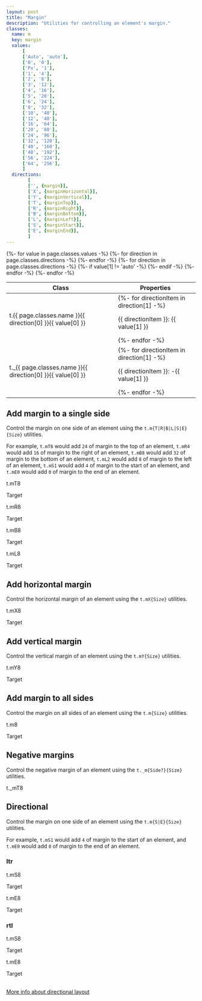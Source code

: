 ```yaml
---
layout: post
title: "Margin"
description: "Utilities for controlling an element's margin."
classes:
  name: m
  key: margin
  values: 
      [
      ['Auto', 'auto'],
      ['0', '0'],
      ['Px', '1'],
      ['1', '4'],
      ['2', '8'],
      ['3', '12'],
      ['4', '16'],
      ['5', '20'],
      ['6', '24'],
      ['8', '32'],
      ['10', '40'],
      ['12', '48'],
      ['16', '64'],
      ['20', '80'],
      ['24', '96'],
      ['32', '128'],
      ['40', '160'],
      ['48', '192'],
      ['56', '224'],
      ['64', '256'],
      ]
  directions:
        [
        ['', {margin}],
        ['X', {marginHorizontal}],
        ['Y', {marginVertical}],
        ['T', {marginTop}],
        ['R', {marginRight}],
        ['B', {marginBottom}],
        ['L', {marginLeft}],
        ['S', {marginStart}],
        ['E', {marginEnd}],
        ]
---
```


<div class="mt-0 border-t border-b border-gray-300 overflow-hidden relative">
<div class="lg:max-h-sm overflow-y-auto scrollbar-w-2 scrollbar-track-gray-lighter scrollbar-thumb-rounded scrollbar-thumb-gray scrolling-touch">
<table class="w-full text-left table-collapse mb-0">
    <thead>
    <tr>
    <th class="text-sm font-semibold text-gray-700 p-2 bg-gray-100">Class</th>
    <th class="text-sm font-semibold text-gray-700 p-2 bg-gray-100">Properties</th>
    </tr>
    </thead>
    <tbody class="align-baseline">
    {%- for value in page.classes.values -%}
    {%- for direction in page.classes.directions -%}
        <tr>
        <td class="p-2 border-t border-gray-300 font-mono text-xs text-purple-700 whitespace-no-wrap"><span class="rnt-object">t</span>.{{ page.classes.name }}{{ direction[0] }}{{ value[0] }}</td>
        <td class="p-2 border-t border-gray-300 font-mono text-xs text-blue-700 whitespace-pre">
        {%- for directionItem in direction[1] -%}
            <p class="m-0">{{ directionItem }}: {{ value[1] }} </p>
        {%- endfor -%}
        </td>
        </tr>
    {%- endfor -%}
    {%- for direction in page.classes.directions -%}
        {%- if value[1] != 'auto' -%}
        <tr>
        <td class="p-2 border-t border-gray-300 font-mono text-xs text-purple-700 whitespace-no-wrap"><span class="rnt-object">t</span>._{{ page.classes.name }}{{ direction[0] }}{{ value[0] }}</td>
        <td class="p-2 border-t border-gray-300 font-mono text-xs text-blue-700 whitespace-pre">
        {%- for directionItem in direction[1] -%}
            <p class="m-0">{{ directionItem }}: -{{ value[1] }} </p>
        {%- endfor -%}
        </td>
        </tr>
        {%- endif -%}
    {%- endfor -%}
    {%- endfor -%}
    </tbody>
</table>
</div>
</div>

## Add margin to a single side

Control the margin on one side of an element using the <code class="language-plaintext"><span class="rnt-object">t</span>.m{T|R|B|L|S|E}{Size}</code> utilities.

For example, 
<code class="language-plaintext"><span class="rnt-object">t</span>.mT6</code> would add `24` of margin to the top of an element, 
<code class="language-plaintext"><span class="rnt-object">t</span>.mR4</code> would add `16` of margin to the right of an element, 
<code class="language-plaintext"><span class="rnt-object">t</span>.mB8</code> would add `32` of margin to the bottom of an element, 
<code class="language-plaintext"><span class="rnt-object">t</span>.mL2</code> would add `8` of margin to the left of an element, 
<code class="language-plaintext"><span class="rnt-object">t</span>.mS1</code> would add `4` of margin to the start of an element, 
and <code class="language-plaintext"><span class="rnt-object">t</span>.mE0</code> would add `0` of margin to the end of an element.


<div class="flex justify-around items-start">
  <div>
    <p class="text-center text-sm text-gray-600 mb-1"><span class="rnt-object">t</span>.mT8</p>
    <div class="flex bg-gray-400">
      <span class="mt-8 bg-yellow-200">Target</span>
    </div>
  </div>
  <div>
    <p class="text-center text-sm text-gray-600 mb-1"><span class="rnt-object">t</span>.mR8</p>
    <div class="flex bg-gray-400">
      <span class="mr-8 bg-yellow-200">Target</span>
    </div>
  </div>
  <div>
    <p class="text-center text-sm text-gray-600 mb-1"><span class="rnt-object">t</span>.mB8</p>
    <div class="flex bg-gray-400">
      <span class="mb-8 bg-yellow-200">Target</span>
    </div>
  </div>
  <div>
    <p class="text-center text-sm text-gray-600 mb-1"><span class="rnt-object">t</span>.mL8</p>
    <div class="flex bg-gray-400">
      <span class="ml-8 bg-yellow-200">Target</span>
    </div>
  </div>
</div>

## Add horizontal margin

Control the horizontal margin of an element using the <code class="language-plaintext"><span class="rnt-object">t</span>.mX{Size}</code> utilities.

<div class="flex justify-around items-center">
  <div>
    <p class="text-center text-sm text-gray-600 mb-1"><span class="rnt-object">t</span>.mX8</p>
    <div class="flex bg-gray-400">
      <span class="mx-8 bg-yellow-200">Target</span>
    </div>
  </div>
</div>



## Add vertical margin

Control the vertical margin of an element using the <code class="language-plaintext"><span class="rnt-object">t</span>.mY{Size}</code> utilities.


<div class="flex justify-around items-center">
  <div>
    <p class="text-center text-sm text-gray-600 mb-1"><span class="rnt-object">t</span>.mY8</p>
    <div class="flex bg-gray-400">
      <span class="my-8 bg-yellow-200">Target</span>
    </div>
  </div>
</div>



## Add margin to all sides

Control the margin on all sides of an element using the <code class="language-plaintext"><span class="rnt-object">t</span>.m{Size}</code> utilities.


<div class="flex justify-around items-center">
  <div>
    <p class="text-center text-sm text-gray-600 mb-1"><span class="rnt-object">t</span>.m8</p>
    <div class="flex bg-gray-400">
      <span class="m-8 bg-yellow-200">Target</span>
    </div>
  </div>
</div>



## Negative margins

Control the negative margin of an element using the <code class="language-plaintext"><span class="rnt-object">t</span>._m{Side?}{Size}</code> utilities.


<div class="flex justify-around items-center">
  <div>
    <div class="bg-gray-400 h-16 w-32"></div>
    <div class="bg-yellow-200 h-16 mx-auto -mt-8 w-24 flex items-center justify-center">
      <span class="rnt-object">t</span>._mT8
    </div>
  </div>
</div>

## Directional

Control the margin on one side of an element using the <code class="language-plaintext"><span class="rnt-object">t</span>.m{S|E}{Size}</code> utilities.

For example, 
<code class="language-plaintext"><span class="rnt-object">t</span>.mS1</code> would add `4` of margin to the start of an element, 
and <code class="language-plaintext"><span class="rnt-object">t</span>.mE0</code> would add `0` of margin to the end of an element.

### ltr

<div class="flex justify-around items-start">
  <div>
    <p class="text-center text-sm text-gray-600 mb-1"><span class="rnt-object">t</span>.mS8</p>
    <div class="flex bg-gray-400">
      <span class="ml-8 bg-yellow-200">Target</span>
    </div>
  </div>
  <div>
    <p class="text-center text-sm text-gray-600 mb-1"><span class="rnt-object">t</span>.mE8</p>
    <div class="flex bg-gray-400">
      <span class="mr-8 bg-yellow-200">Target</span>
    </div>
  </div>
</div>

### rtl

<div class="flex justify-around items-start">
  <div>
    <p class="text-center text-sm text-gray-600 mb-1"><span class="rnt-object">t</span>.mS8</p>
    <div class="flex bg-gray-400">
      <span class="mr-8 bg-yellow-200">Target</span>
    </div>
  </div>
  <div>
    <p class="text-center text-sm text-gray-600 mb-1"><span class="rnt-object">t</span>.mE8</p>
    <div class="flex bg-gray-400">
      <span class="ml-8 bg-yellow-200">Target</span>
    </div>
  </div>
</div>

<br>

[More info about directional layout](https://tvke.github.io/react-native-tailwindcss/directional)
